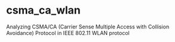 # csma_ca_wlan
Analyzing CSMA/CA (Carrier Sense Multiple Access with Collision Avoidance) Protocol in IEEE 802.11 WLAN protocol
